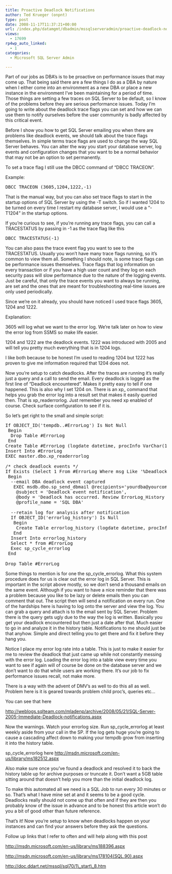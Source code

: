 ```yaml
---
title: Proactive Deadlock Notifications
author: Ted Krueger (onpnt)
type: post
date: 2008-11-17T11:37:21+00:00
url: /index.php/datamgmt/dbadmin/mssqlserveradmin/proactive-deadlock-notifications/
views:
  - 17699
rp4wp_auto_linked:
  - 1
categories:
  - Microsoft SQL Server Admin

---
```

Part of our jobs as DBA&#8217;s is to be proactive on performance issues that may come up. That being said there are a few things I do as a DBA by nature when I either come into an environment as a new DBA or place a new instance in the environment I&#8217;ve been maintaining for a period of time. Those things are setting a few traces on SQL Server to be default, so I know of the problems before they are serious performance issues. Today I&#8217;m going to write about the deadlock trace flags you can set and how we can use them to notify ourselves before the user community is badly affected by this critical event. 

Before I show you how to get SQL Server emailing you when there are problems like deadlock events, we should talk about the trace flags themselves. In simple terms trace flags are used to change the way SQL Server behaves. You can alter the way you start your database server, log events and configuration changes that you want to be a normal behavior that may not be an option to set permanently.

To set a trace flag I still use the DBCC command of &#8220;DBCC TRACEON&#8221;.
  
Example: 

<pre>DBCC TRACEON (3605,1204,1222,-1)</pre>

That is the manual way, but you can also set trace flags to start in the startup options of SQL Server by using the -T switch. So if I wanted 1204 to be turned on every time I restart my database server, I would use a &#8220;-T1204&#8221; in the startup options.
  
If you&#8217;re curious to see, if you&#8217;re running any trace flags, you can call a TRACESTATUS by passing in -1 as the trace flag like this

<pre>DBCC TRACESTATUS(-1)</pre>

You can also pass the trace event flag you want to see to the TRACESTATUS. Usually you won&#8217;t have many trace flags running, so it&#8217;s common to view them all. Something I should note, is some trace flags can be performance issues themselves. Trace flags that log information on every transaction or if you have a high user count and they log on each security pass will slow performance due to the nature of the logging events. Just be careful, that only the trace events you want to always be running, are set and the ones that are meant for troubleshooting real-time issues are only used periodically. 

Since we&#8217;re on it already, you should have noticed I used trace flags 3605, 1204 and 1222.
  
Explanation:
  
3605 will log what we want to the error log. We&#8217;re talk later on how to view the error log from SSMS so make life easier.
  
1204 and 1222 are the deadlock events. 1222 was introduced with 2005 and will tell you pretty much everything that is in 1204 logs. 

I like both because to be honest I&#8217;m used to reading 1204 but 1222 has proven to give me information required that 1204 does not.
  
Now you&#8217;re setup to catch deadlocks. After the traces are running it&#8217;s really just a query and a call to send the email. Every deadlock is logged as the first line of &#8220;Deadlock encountered&#8221;. Makes it pretty easy to tell if one happened. This is also why I set 1204 on. There is an xp_ command that helps you grab the error log into a result set that makes it easily queried then. That is xp_readerrorlog. Just remember you need xp enabled of course. Check surface configuration to see if it is. 

So let&#8217;s get right to the small and simple script:

<pre>If OBJECT_ID('tempdb..#ErrorLog') Is Not Null
 Begin
  Drop Table #ErrorLog
 End
Create Table #ErrorLog (logdate datetime, procInfo VarChar(10), msg VarChar(Max))
Insert Into #ErrorLog
EXEC master.dbo.xp_readerrorlog

/* check deadlock events */
If Exists (Select 1 From #ErrorLog Where msg Like '%Deadlock encountered%')
 Begin
  --email DBA deadlock event captured
   EXEC msdb.dbo.sp_send_dbmail @recipients='yourdba@yourcompany.com',
    @subject = 'Deadlock event notification',
    @body = 'Deadlock has occurred. Review ErrorLog_History immediately and take preventative actions',
    @profile_name = 'SQL DBA'

  --retain log for analysis after notification
  If OBJECT_ID('errorlog_history') Is Null
   Begin
    Create Table errorlog_history (logdate datetime, procInfo VarChar(10), msg VarChar(Max))
   End 
  Insert Into errorlog_history
  Select * from #ErrorLog
  Exec sp_cycle_errorlog
 End
 
Drop Table #ErrorLog</pre>

Some things to mention is for one the sp\_cycle\_errorlog. What this system procedure does for us is clear out the error log in SQL Server. This is important in the script above mostly, so we don&#8217;t send a thousand emails on the same event. Although if you want to have a nice reminder that there was a problem because you like to be lazy or delete emails then you can comment that out. The script then will send a notification on every run. One of the hardships here is having to log onto the server and view the log. You can grab a query and attach is to the email sent by SQL Server. Problem there is the query gets ugly due to the way the log is written. Basically you get your deadlock encountered but then just a date after that. Much easier to go in and analyze it in the history table. Notifications to me should just be that anyhow. Simple and direct telling you to get there and fix it before they hang you. 

Notice I place my error log rate into a table. This is just to make it easier for me to review the deadlock that just came up while not constantly messing with the error log. Loading the error log into a table view every time you want to see if again will of course be done on the database server and we don&#8217;t want to do that while users are working there. It&#8217;s our job to fix performance issues recall, not make more. 

There is a way with the advent of DMV&#8217;s as well to do this all as well. Problem here is it is geared towards problem child proc&#8217;s, queries etc…
  
You can see that here
  
http://weblogs.sqlteam.com/mladenp/archive/2008/05/21/SQL-Server-2005-Immediate-Deadlock-notifications.aspx

Now the warnings. Watch your errorlog size. Run sp\_cycle\_errorlog at least weekly aside from your call in the SP. If the log gets huge you&#8217;re going to cause a cascading affect down to making your tempdb grow from inserting it into the history table.
  
sp\_cycle\_errorlog here http://msdn.microsoft.com/en-us/library/ms182512.aspx

Also make sure once you&#8217;ve found a deadlock and resolved it to back the history table up for archive purposes or truncate it. Don&#8217;t want a 5GB table sitting around that doesn&#8217;t help you more than the initial deadlock log.
  
To make this automated all we need is a SQL Job to run every 30 minutes or so. That&#8217;s what I have mine set at and it seems to be a good cycle. Deadlocks really should not come up that often and if they are then you probably know of the issue in advance and to be honest this article won&#8217;t do you a bit of good other than future reference. 

That&#8217;s it! Now you&#8217;re setup to know when deadlocks happen on your instances and can find your answers before they ask the questions.

Follow up links that I refer to often and will help along with this post
  
http://msdn.microsoft.com/en-us/library/ms188396.aspx
  
http://msdn.microsoft.com/en-us/library/ms178104(SQL.90).aspx
  
http://doc.ddart.net/mssql/sql70/1\_start\_8.htm